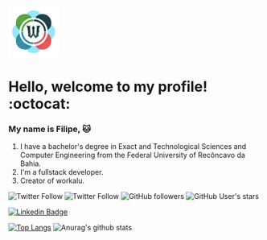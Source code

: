 <img src="https://github.com/FilipeCamera/FilipeCamera/blob/main/WorkaluLogo512.png" width="100" />

# Hello, welcome to my profile! :octocat:

### My name is Filipe, :cat: <br/>
1. I have a bachelor's degree in Exact and Technological Sciences and Computer Engineering from the Federal University of Recôncavo da Bahia.
2. I'm a fullstack developer.
3. Creator of workalu.

![Twitter Follow](https://img.shields.io/twitter/follow/LipinhoFI?color=blue&style=flat-square)
![Twitter Follow](https://img.shields.io/twitter/follow/Workalu?color=blue&style=flat-square)
![GitHub followers](https://img.shields.io/github/followers/FilipeCamera?style=flat-square)
![GitHub User's stars](https://img.shields.io/github/stars/FilipeCamera?style=flat-square)

[![Linkedin Badge](https://img.shields.io/badge/-Filipe_Camera-blue?style=flat-square&logo=Linkedin&logoColor=white&link=https://www.linkedin.com/in/Filipe_Camera/)](https://www.linkedin.com/in/Filipe_Camera/) 

[![Top Langs](https://github-readme-stats.vercel.app/api/top-langs/?username=FilipeCamera)](https://github.com/anuraghazra/github-readme-stats)   ![Anurag's github stats](https://github-readme-stats.vercel.app/api?username=FilipeCamera&show_icons=true)

